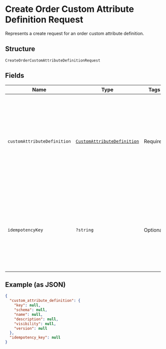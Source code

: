 
# Create Order Custom Attribute Definition Request

Represents a create request for an order custom attribute definition.

## Structure

`CreateOrderCustomAttributeDefinitionRequest`

## Fields

| Name | Type | Tags | Description | Getter | Setter |
|  --- | --- | --- | --- | --- | --- |
| `customAttributeDefinition` | [`CustomAttributeDefinition`](../../doc/models/custom-attribute-definition.md) | Required | Represents a definition for custom attribute values. A custom attribute definition<br>specifies the key, visibility, schema, and other properties for a custom attribute. | getCustomAttributeDefinition(): CustomAttributeDefinition | setCustomAttributeDefinition(CustomAttributeDefinition customAttributeDefinition): void |
| `idempotencyKey` | `?string` | Optional | A unique identifier for this request, used to ensure idempotency.<br>For more information, see [Idempotency](https://developer.squareup.com/docs/basics/api101/idempotency).<br>**Constraints**: *Maximum Length*: `45` | getIdempotencyKey(): ?string | setIdempotencyKey(?string idempotencyKey): void |

## Example (as JSON)

```json
{
  "custom_attribute_definition": {
    "key": null,
    "schema": null,
    "name": null,
    "description": null,
    "visibility": null,
    "version": null
  },
  "idempotency_key": null
}
```


